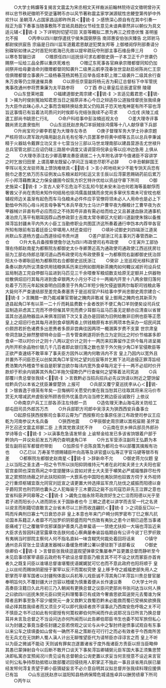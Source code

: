 <!-- { "loadSidebar": true } -->
　　○大学士韩爌等复揭言文震孟为宋丞相文天祥裔派前翰林院待诏文徵明曾孙天祥以忠节秩祀徵明不受逆藩聘币亦以风节著称震孟家学渊源赋性忠鲠登第传胪中外欢忭以  圣朝淂人占国家昌运即昨所具＜锍-釒＞感愤深心原自有在其中引奏一叚正为臣下奏事当随事敷陈不宜祗具趋跄仪节经生意见未谙典章然非以朝仪为具文适元辅＜锍-釒＞下详明剀切望可回  天臣等輙拟二票为再三之控恳伏惟  圣明鉴允不报
　　○丙申以四川献俘遣抚宁侯朱国弼祭告  南郊惠安伯张庆臻告  北郊驸马都尉侯拱宸告  宗庙是日四川监军道戴君恩献逆犯樊友邦等  上御楼阅俘刑部奏请分别磔斩如律从之时首犯何若海已先故以提牢疏玩夺刑部主事石维岳俸三月
　　○以寒冬暂辍日讲
　　○赠原任四川巡抚徐可求右都御史荫一子本卫正千户世袭仍赐祭一坛给三品全葬以重庆死难也
　　○赠辽东死事各官麻承宗赠都督同知仍加祠祭并给母妻诰命刘徵赠都督同知袭升二级黑云鹤李茂春张世显赵启祯陈尚仁王崇信俱赠都督佥事袭升二级杨春茂杨其畅王应举各炤本职上赠二级袭升二级其余行查朱万良等仍立限速催具奏
　　○以原任京营副将杨元吉为蓟辽总督标下中军管抚夷事改通州参将贾秉廉为太平路参将
　　○丁酉  恭让章皇后忌辰遣官祭  陵寝
　　○山东登莱地震
　　○福建道御史周宗建＜锍-釒＞言适见戴君恩＜锍-釒＞揭为时俊剖冤始知君恩当日之报原非本心今日之辩适存公道独怪督抚张我续身为大臣作此昧心杀人之事而含糊转换姑舍其父仍陷其子恐天地鬼神寔有所不容也淂旨这事情已有旨着法司质问刘时俟即与完结张我续不必苛求
　　○戊戌  庆陵工成遣工部尚书姚思仁行礼
　　○命户科给事中彭汝楠巡视太仓
　　○差大理寺评事魏尚贤北直隶恤刑
　　○山东巡抚赵彦角□羊妖贼徐鸿儒等十八人献俘章下兵部
　　○升尚宝司少卿李若星为大理寺左寺丞
　　○庚子督理军务大学士孙承宗题严核将领以肃军政内降用副总兵毛有伦等六员罢革参将黄中顺等五员以总兵李秉诚精于火器姑令戴罪立功又言十七营当分三部以马世龙理南部以建昌营游击尤世禄升总兵官管北部江应诏仍辖三路居中调度又请调营将倪承业等以应冲边急用  上俱从之
　　○大理寺添注右少卿高攀龙奏臣谪居二十九年附名讲学今值诸臣不容讲学之时乞放归田里  上谓高攀龙既留心学问正当竭忠尽职不必辞
　　○辛丑朝鲜国王李珲以毛文龙驻师海上馈饷难继具＜锍-釒＞言小邦地峣米少不能专饷天兵恐有脱巾之患乞依万历东征例发山东粮米趁时舡运又言壬辰以后淂蒙恩赐硝药前后累万斤小邦淂藉教演之力保全疆圉今奴氛方炽乞特许优给以资战守章下所司
　　○御史施梁＜锍-釒＞言古人安不忘危治不忘乱矧今犹未安未治也何若海等虽献俘而奢酋父子尚在贵阳未知作何结局也徐鸿儒虽就擒而余党尚多窜伏东南未可安枕也枢辅视师边关虽渐有起色而车马刍粮未必件件应手官僚将领未必人人用命也是必上下勤恤中外同心毋斗闲言毋争客气本兵早夜为士马计户曹早夜为糗粮计工曹早夜为衣甲器械计非直有呼必应而应之不待其呼非直有需必给而给之又且甚速血脉流通事机凑泊庶几荡平有期耳因荐山西参政郭士吉南太常寺卿区大伦颖川道副使朱锦以备推择淂旨封疆未平内外大小臣工当勤修职业共图匡济这所奏着通行申饬本内荐举各官所知有限前有旨着廷臣公举堪用人材还查炤行
　　○填补试御史刘四端浙江道吴尚默山东道杨方盛山西道徐绍书贵州道
　　○差户部浙江司主事刘万春管西新二仓
　　○升大名兵备按察使詹尔达为四川布政使司右布政使
　　○壬寅升工部协理右侍郎赵南星为都察院左都御史太仆寺卿萧近高为通政使司通政使江西巡抚房壮丽为工部右侍郎总理河道山西布政使司左布政使蔡复一为都察院右副都御史抚治郧阳太仆寺卿耿廷柏为都察院右佥都御史巡抚浙江
　　○癸卯  上览巡视光禄科道官条奏以款内所议清查供用钱粮俱系历来旧例如御用新茶腌肉如何輙议减折司设兵仗监局制造工完自停御马监进到马匹见三千余喂餋军粮炤数支给原无定额并上供器物给散俱炤旧行其每月进到食卓银两大小月分不过十一两揭内开至十八两余银归落何处着于万历元年起挨查明白回奏至于外角□羊短少拖欠侵盗银两尔每职司钱粮此等大毙何不严查速结部至差完条奏塞责于是巡视官户科给事中罗尚忠御史周宗建合＜锍-釒＞言腌腊一款乃裁减署官胃破之腌肉非敢减  皇上御用之腌肉也其新茶为逐县起角□羊有以茶一二十斤而耗盐费数十金者改折不便汇角□羊则便矣设司兵仗监制造非虑其工完而不停但催其早完而费少耳御马监马匹虽无定额亦应清查以省冒滥其台送品物器皿从来俱准回销下次又复造办是回销为旧例给散非旧例也臣等正愿  皇上之炤旧行也其每月进到食卓银两查上供钱粮原有本折两项本色采办一炤民间其价颇昂若折色诸费多出恩赉者多原非尝典往因两项一概溷筭岁费不支蒙  世宗肃皇帝洞念缺乏赫然整顿特命台臣一员专管查刷遂将折色立为定则比之时价节缩甚多即食卓一项以时价计之则十八两以定价计之则十一两历来扣筭留作正供今每月进呈揭内所开积余品物价银几千几百者即此银归落之数也至于外欠拖少角□羊官侵欺臣等正欲严查速结不敢草率了事夫臣方因外以溯内何敢讳内不言  皇上乃因内以宽外且并置外不问臣恐无以创矣其角□羊官何之望刘应宸等并乞敕下法司追侵正罪淂旨经费浩繁内外稽查节省自是职掌岂欲尔每讳内宽外食卓每月定于十一两不必炤时价开款却于积余内销筭其外角□羊拖欠侵欺仍严行查催何之望等着法司究追
　　○兵部覆川贵总督张我续＜锍-釒＞言救黔必当招兵招兵必先议饷请以附近之楚饷留给黔兵仍以本省之抚臣兼督楚饷  上报可
　　○兵部又覆宁夏巡抚李从心＜锍-釒＞银酋逸于绦笼有年矣一旦悔祸叩关愿受约束在我当恕其已往取其将来况马价市赏无大增减武弁虗衘安所顾吝但外忧虽息内治当修乞敕边臣设诚致行  上依议
　　○命南京户兵工三部各添注左侍郎一员
　　○造佐理天津山海屯政关防给工部屯田司员外郎苏万杰
　　○升兵部职方司郎中吴淳夫为狭西西安兵备事佥
　　○起原任狭西按察司佥事邓云霄为广西按察司佥事原任浙江布政使司参议王应乾为河南参议大名兵备
　　○狭西地震
　　○甲辰御史周宗建以嵩祝屇期  圣怀宜开乞召还文震孟郑鄤二臣  上责其党救渎扰不许
　　○云南在京乡绅兵部员外郎孙学诗等合＜锍-釒＞以滇事危急请发帑金  上谕帑金给发已多该省饷银着户部于黔饷内一并议处前发五万两仍查明速角□羊
　　○升五军营添注副将王弘爵为本营左副将前军都督府带衘
　　○加原任千总陈良策为都司佥书以部覆其擒叛有功也
　　○乙巳以  万寿圣节颁赐辅臣叶向高等及讲官盛以弘等正字官马键等银币有差
　　○都察院左都御史赵南星＜锍-釒＞辞新命不允
　　○御史蒋允仪题  皇上以当阳之圣主遇一阳之令节所以扶阳抑阴维持元气者在此时矣夫贤士大夫阳也宦官宫妾阴也深宫燕闲之中宜提醒体认尝如对贤士大夫至于嚬笑必严威福惟辟尽杜传宣之窦预防炀蔽之奸此扶阳抑阴一大窾系也中国阳也夷狄阴也奴酋方伺于关外视师之行重烦枢辅宜亟允同官刘廷宣之请更置大帅选择监军庶几挞伐之威振而阳德以奋乎爵阳赏也刑罚阴也囊头之人犯每毙于三木要囚之毙不出司寇恐非先王泣罪之意也宜省科臣尹同皋等之＜锍-釒＞蠲免立枷永除苛政庶好生之仁洽而阳德以光乎至君子进而阳长小人进而阴长关于国脉者也今  三朝之遗老以讲学而去官一代之名贤以谠言而削籍切直敢言之台省未尽以三折而收连翩抗＜锍-釒＞之词臣反□以一鸣而斥典刑日寡士气日衰恐亦非  皇上本意也年来门户畸分网罗密布丁巳之察凡抗论国本系籍正人者靡不巧加罗织阴邪盛而阳气伤致有夷狄之患今计期已迫愿当事诸臣痛戒丁巳之覆辙早伐邪谋亟护善类凡造单蜚语一一禁绝尤扶抑一大端也淂旨近来大臣求去皆因科道官露章攻击朕何成心察典屡奉谕旨临期自有公评今说丁巳罗织致有夷祸当时部院主察何人何不指名直紏一味含糊凭何裁处着回将话来
　　○镇守通州总兵官张士显请速发器械以备缓急修建公署以便驻劄下该部看议
　　○御史徐卿伯＜锍-釒＞言督臣张我续逗遛观望弹章交集屡奉严旨更置总督而静听至今未见启事顷冢宰语臣云政府有不欲设总督意臣乃极言其不可不设之状而冢臣亦首肯者久之既复问臣以谁堪总督谁堪蜀抚语娓娓犹可忆也而不意此政府也阳将顺于  皇上以丝纶而赐玦阴密授于冢宰以反汗而鬻权究使  皇上移予夺之威福吏部失用人之职掌而平章军国者以封疆徇体面以兵机等儿戏臣诚不淂其角□羊淂旨川贵总督官屡奉明旨何久不覆封疆大计岂容以稽缓为慎重着便从长作速议奏
　　○大学士叶向高奏臣注籍日久此月初三乃入朝闻有更换总督之议臣问吏部尚书张问达当以何人换之曰欲四川巡抚朱爕元臣曰爕元料理蜀事已有成效今奢酋思欲耳逞爕元去蜀谁为保障者且黔事至急不容少缓爕元一身又救黔又救蜀恐黔未必能救而蜀已受祸矣欲换我续必择其胜我续者而又须旦夕可以即代我续者庶不误事此乃西南安危呼吸之关不可不慎臣之书不过如此有何密授有何鬻权卿伯何所闻而作此说耶况当日所言乃换总督耳并未言及总督之不当设问达亦何所闻而以此告卿伯耶臣书生也委不知军旅但私心以为封疆之事竟当委任封疆之臣若傍观之议论与从中之掣肘终是偾事试观自有东事以来公车之牍填委如山曾有一确然不易之策断在可行行之而必有效者乎今西南所苦在无兵尤在无饷黔人蜀人滇人计出无聊惟望臣代为请帑臣亦谆谆言之而  皇上不听以为臣之微诚不能动  天则诚有罪矣岂遂置诸省于度外哉诸臣方责臣以担当臣略伸其愚已蒙弹射自今以后断不敢开口谈天下事矣淂旨卿辅弼元臣军国大事正须集思赞决即私寓亦宜预闻况川贵见设有总督朝会公询吏置以求妥当何言授意不设近来言官论列公私争持荐劾抵牾以致部覆迟回侵挠用人职掌正不独此一事且该省用兵朕已屡经发帑何淂复责望于卿小臣猜疑妄言不必介意自明其议拟总督并张我续料理应援俱已有旨
　　○山东巡抚赵彦以滋阳知县杨炳保障危城请旌卓异以酬劳绩章下所司
　　○丙午以
